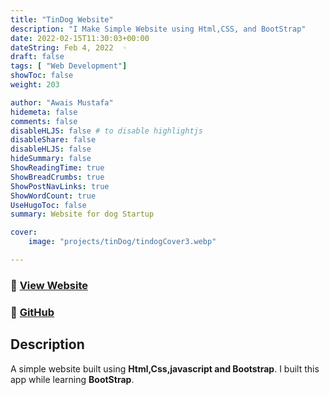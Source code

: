 ```yaml
---
title: "TinDog Website"
description: "I Make Simple Website using Html,CSS, and BootStrap"
date: 2022-02-15T11:30:03+00:00
dateString: Feb 4, 2022  ◦
draft: false
tags: [ "Web Development"]
showToc: false
weight: 203

author: "Awais Mustafa"
hidemeta: false
comments: false
disableHLJS: false # to disable highlightjs
disableShare: false
disableHLJS: false
hideSummary: false
ShowReadingTime: true
ShowBreadCrumbs: true
ShowPostNavLinks: true
ShowWordCount: true
UseHugoToc: false
summary: Website for dog Startup

cover:
    image: "projects/tinDog/tindogCover3.webp"

---
```


### 🔗 [View Website](http://awaismustafa.com/tinDog)
### 🔗 [GitHub](https://github.com/awwais/tinDog)

## Description

A simple website built using **Html,Css,javascript and Bootstrap**.
I built this app while learning **BootStrap**.




